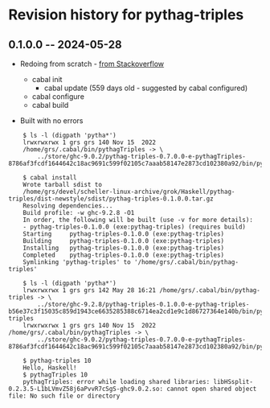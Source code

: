 # Revision history for pythag-triples

## 0.1.0.0 -- 2024-05-28

* Redoing from scratch - [from Stackoverflow](https://stackoverflow.com/questions/9300286/how-do-i-build-a-simple-project-with-cabal)
  * cabal init
    * cabal update (559 days old - suggested by cabal configured)
  * cabal configure
  * cabal build

* Built with no errors

```fish
    $ ls -l (digpath 'pytha*')
    lrwxrwxrwx 1 grs grs 140 Nov 15  2022
    /home/grs/.cabal/bin/pythagTriples -> \
        ../store/ghc-9.0.2/pythag-triples-0.7.0.0-e-pythagTriples-8786af3fcdf1644642c18ac9691c599f02105c7aaab58147e2873cd102380a92/bin/pythagTriples

    $ cabal install
    Wrote tarball sdist to
    /home/grs/devel/scheller-linux-archive/grok/Haskell/pythag-triples/dist-newstyle/sdist/pythag-triples-0.1.0.0.tar.gz
    Resolving dependencies...
    Build profile: -w ghc-9.2.8 -O1
    In order, the following will be built (use -v for more details):
    - pythag-triples-0.1.0.0 (exe:pythag-triples) (requires build)
    Starting     pythag-triples-0.1.0.0 (exe:pythag-triples)
    Building     pythag-triples-0.1.0.0 (exe:pythag-triples)
    Installing   pythag-triples-0.1.0.0 (exe:pythag-triples)
    Completed    pythag-triples-0.1.0.0 (exe:pythag-triples)
    Symlinking 'pythag-triples' to '/home/grs/.cabal/bin/pythag-triples'

    $ ls -l (digpath 'pytha*')
    lrwxrwxrwx 1 grs grs 142 May 28 16:21 /home/grs/.cabal/bin/pythag-triples -> \
        ../store/ghc-9.2.8/pythag-triples-0.1.0.0-e-pythag-triples-b56e37c3f15035c859d1943ce6635285388c6714ea2cd1e9c1d86727364e140b/bin/pythag-triples
    lrwxrwxrwx 1 grs grs 140 Nov 15  2022 /home/grs/.cabal/bin/pythagTriples -> \
        ../store/ghc-9.0.2/pythag-triples-0.7.0.0-e-pythagTriples-8786af3fcdf1644642c18ac9691c599f02105c7aaab58147e2873cd102380a92/bin/pythagTriples

    $ pythag-triples 10
    Hello, Haskell!
    $ pythagTriples 10
    pythagTriples: error while loading shared libraries: libHSsplit-0.2.3.5-L1bLVmvZ58j6aPvvR7cSgS-ghc9.0.2.so: cannot open shared object file: No such file or directory
```
